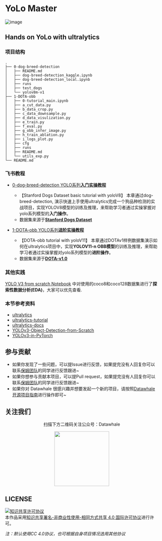 # YoLo Master

![image](https://github.com/user-attachments/assets/f23752e3-e440-4fd6-a2ee-33b64bdc6544)

## Hands on YoLo with ultralytics

### 项目结构
```
.
├── 0-dog-breed-detection
│   ├── README.md
│   ├── dog-breed-detection_kaggle.ipynb
│   ├── dog-breed-detection_local.ipynb
│   ├── runs
│   ├── test_dogs
│   └── yolov8m-v1
├── 1-DOTA-obb
│   ├── 0-tutorial_main.ipynb
│   ├── a_cut_data.py
│   ├── b_data_crop.py
│   ├── c_data_downsample.py
│   ├── d_data_visulization.py
│   ├── e_train.py
│   ├── f_eval.py
│   ├── g_obb_infer_image.py
│   ├── h_train_ablation.py
│   ├── i_logs_plot.py
│   ├── cfg
│   ├── runs
│   ├── README.md
│   └── utils_exp.py
└── README.md
```

### 飞书教程

- [0-dog-breed-detection YOLO系列**入门实操教程**](https://wvet00aj34c.feishu.cn/docx/Ojcfd0ZF5olk4Yxwt9ZcjgSenUD?from=from_copylink)

    - 【Stanford Dogs Dataset basic tutorial with yoloV8】 本章通过dog-breed-detection, 演示快速上手使用ultralytics完成一个狗品种检测的实战项目，实现YOLOV8模型的训练及推理，来帮助学习者通过实操掌握对yolo系列模型的**入门操作**。
    - 数据集来源于[**Stanford Dogs Dataset**](http://vision.stanford.edu/aditya86/ImageNetDogs/)


- [1-DOTA-obb YOLO系列**进阶实操教程**](https://wvet00aj34c.feishu.cn/docx/IPHFddAZmoBTr3xrRS0cW0Yanof?from=from_copylink)

    - 【DOTA-obb tutorial with yoloV11】 本章通过DOTAv1样例数据集演示如何在ultralytics项目中，实现**YOLOV11-n OBB模型**的训练及推理，来帮助学习者通过实操掌握对yolo系列模型的**进阶操作**。
    - 数据集来源于[**DOTA-v1.0**](https://captain-whu.github.io/DOTA/dataset.html)

###  其他实践

[YOLO V3 from scratch Notebook](../Pytorch_YoLo_From_Scratch/v3/YOLOv3_Hong.ipynb) 中对使用的coco8和coco128数据集进行了**探索性数据分析(EDA)**，大家可以优先查看.

###  本节参考资料

- [ultralytics](https://github.com/ultralytics/ultralytics)
- [ultralytics-tutorial](https://docs.ultralytics.com/tutorials/getting-started)
- [ultralytics-docs](https://docs.ultralytics.com/)
- [YOLOv3-Object-Detection-from-Scratch](https://github.com/williamcfrancis/YOLOv3-Object-Detection-from-Scratch/blob/main/YOLO_object_detection.ipynb)
- [YOLOv3-in-PyTorch](https://github.com/westerndigitalcorporation/YOLOv3-in-PyTorch/blob/release/src/model.py)




## 参与贡献

- 如果你发现了一些问题，可以提Issue进行反馈，如果提完没有人回复你可以联系[保姆团队](https://github.com/datawhalechina/DOPMC/blob/main/OP.md)的同学进行反馈跟进~
- 如果你想参与贡献本项目，可以提Pull request，如果提完没有人回复你可以联系[保姆团队](https://github.com/datawhalechina/DOPMC/blob/main/OP.md)的同学进行反馈跟进~
- 如果你对 Datawhale 很感兴趣并想要发起一个新的项目，请按照[Datawhale开源项目指南](https://github.com/datawhalechina/DOPMC/blob/main/GUIDE.md)进行操作即可~

## 关注我们

<div align=center>
<p>扫描下方二维码关注公众号：Datawhale</p>
<img src="https://raw.githubusercontent.com/datawhalechina/pumpkin-book/master/res/qrcode.jpeg" width = "180" height = "180">
</div>

## LICENSE

<a rel="license" href="http://creativecommons.org/licenses/by-nc-sa/4.0/"><img alt="知识共享许可协议" style="border-width:0" src="https://img.shields.io/badge/license-CC%20BY--NC--SA%204.0-lightgrey" /></a><br />本作品采用<a rel="license" href="http://creativecommons.org/licenses/by-nc-sa/4.0/">知识共享署名-非商业性使用-相同方式共享 4.0 国际许可协议</a>进行许可。

*注：默认使用CC 4.0协议，也可根据自身项目情况选用其他协议*

